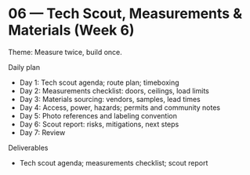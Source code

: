 # 06 — Tech Scout, Measurements & Materials (Week 6)

Theme: Measure twice, build once.

Daily plan
- Day 1: Tech scout agenda; route plan; timeboxing
- Day 2: Measurements checklist: doors, ceilings, load limits
- Day 3: Materials sourcing: vendors, samples, lead times
- Day 4: Access, power, hazards; permits and community notes
- Day 5: Photo references and labeling convention
- Day 6: Scout report: risks, mitigations, next steps
- Day 7: Review

Deliverables
- Tech scout agenda; measurements checklist; scout report
